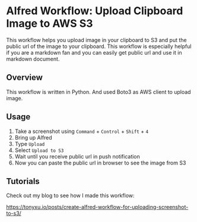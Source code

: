 # Alfred Workflow: Upload Clipboard Image to AWS S3

This workflow helps you upload image in your clipboard to S3 and put the public url of the image to your clipboard.
This workflow is especially helpful if you are a markdown fan and you can easily get public url and use it in markdown document.

## Overview

This workflow is written in Python. And used Boto3 as AWS client to upload image.

## Usage

1. Take a screenshot using `Command` + `Control` + `Shift` + `4`
2. Bring up Alfred
3. Type `Upload`
4. Select `Upload to S3`
5. Wait until you receive public url in push notification
6. Now you can paste the public url in browser to see the image from S3

## Tutorials

Check out my blog to see how I made this workflow:

https://tonyxu.io/posts/create-alfred-workflow-for-uploading-screenshot-to-s3/
